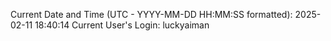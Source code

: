Current Date and Time (UTC - YYYY-MM-DD HH:MM:SS formatted): 2025-02-11 18:40:14
Current User's Login: luckyaiman
